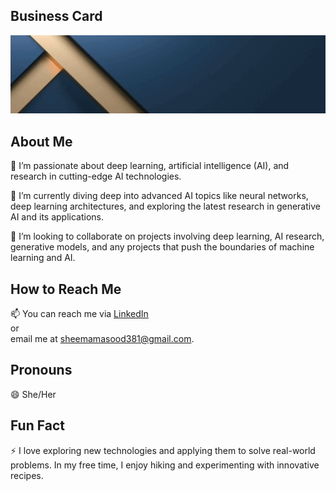 
## Business Card

![Business Card](./DataScientist%20Sheema%20Masood.gif)
## About Me

👀 I’m passionate about deep learning, artificial intelligence (AI), and research in cutting-edge AI technologies.

🌱 I’m currently diving deep into advanced AI topics like neural networks, deep learning architectures, and exploring the latest research in generative AI and its applications.

💞️ I’m looking to collaborate on projects involving deep learning, AI research, generative models, and any projects that push the boundaries of machine learning and AI.

## How to Reach Me

📫 You can reach me via [LinkedIn](https://www.linkedin.com/in/sheema-masood-a93017292/)  
or  
email me at [sheemamasood381@gmail.com](mailto:sheemamasood381@gmail.com).

## Pronouns

😄 She/Her

## Fun Fact

⚡ I love exploring new technologies and applying them to solve real-world problems. In my free time, I enjoy hiking and experimenting with innovative recipes.
